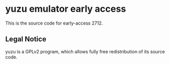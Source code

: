 yuzu emulator early access
=============

This is the source code for early-access 2712.

## Legal Notice

yuzu is a GPLv2 program, which allows fully free redistribution of its source code.